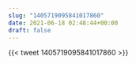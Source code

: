 ```yaml
---
slug: "1405719095841017860"
date: 2021-06-18 02:48:44+00:00
draft: false
---
```


{{< tweet 1405719095841017860 >}}
